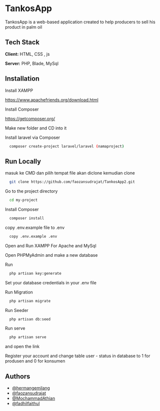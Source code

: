 # TankosApp

TankosApp is a web-based application created to help producers to sell his product in palm oil

## Tech Stack

**Client:** HTML, CSS , js

**Server:** PHP, Blade, MySql


## Installation

Install XAMPP

https://www.apachefriends.org/download.html


Install Composer 

https://getcomposer.org/


Make new folder and CD into it


Install laravel via Composer

```bash
  composer create-project laravel/laravel (namaproject) 
```

## Run Locally

masuk ke CMD dan pilih tempat file akan diclone kemudian clone


```bash
  git clone https://github.com/faozansudrajat/TankosApp2.git
```

Go to the project directory

```bash
  cd my-project
```

Install Composer

```bash
  composer install
```

copy .env.example file to .env

```bash
  copy .env.example .env
```

Open and Run XAMPP For Apache and MySql


Open PHPMyAdmin and make a new database

Run

```bash
  php artisan key:generate
```

Set your database credentials in your .env  file

Run Migration

```bash
  php artisan migrate
```

Run Seeder

```bash
  php artisan db:seed
```
Run serve

```bash
  php artisan serve
```
and open the link

Register your account and change table user - status in database to 1 for produsen and 0 for konsumen

## Authors

- [@hermangemilang](https://github.com/hermangemilang)
- [@faozansudrajat](https://github.com/faozansudrajat)
- [@MochammadAthian](https://github.com/MochammadAthian)
- [@fadhilfaithul](https://github.com/fadilfaithula)


